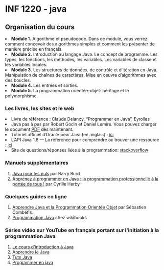 # INF 1220 - java

## Organisation du cours

<li><b>Module 1.</b> Algorithme et pseudocode. Dans ce module, vous verrez comment concevoir des algorithmes simples et comment les présenter de manière précise en français.</li>
<li><b>Module 2.</b> Introduction au langage Java. Le concept de programme. Les types, les fonctions, les méthodes, les variables. Les variables de classe et les variables locales.</li>
<li><b>Module 3.</b> Les structures de données, de contrôle et d’itération en Java. </li>Manipulation de chaînes de caractères. Mise en oeuvre d’algorithmes avec des boucles.</li>
<li><b>Module 4.</b> Les entrées et sorties.</li>
<li><b>Module 5.</b> La programmation orientée-objet: héritage et le polymorphisme.</li>

<h3> Les livres, les sites et le web </h3>

<li> Livre de référence : Claude Delanoy, “Programmer en Java”, Eyrolles</li>

<li>Java pas à pas par Robert Godin et Daniel Lemire. Vous pouvez charger le document <a href="https://github.com/RobertGodin/JavaPasAPas/raw/master/JavaPasAPas.pdf">PDF</a> dès maintenant.</li>

<li> Tutoriel officiel d&rsquo;Oracle pour Java (en anglais) : <a href="https://docs.oracle.com/javase/tutorial/?sess=16e492aba137894101940f7f88d9f51f">ici</a></li>

<li> L&rsquo;API Java 1.8 &#8212; La référence pour comprendre ou trouver une ressource : <a href="https://docs.oracle.com/javase/8/docs/api/">ici</a></li>

<li> Site de questions/réponses liées à la programmation: <a href="http://stackoverflow.com/">stackoverflow</a></li>
</ol>

<h3>Manuels supplémentaires</h3>

<ol>
<li><a href="https://www.amazon.ca/JAVA-POUR-NULS-4E-ÉDITION/dp/2412046638/">Java pour les nuls</a> par Barry Burd </li>
<li><a href="https://www.renaud-bray.com/Livres_Produit.aspx?id=2384711">Apprenez à programmer en Java : la programmation professionnelle à la portée de tous !</a> par Cyrille Herby </li>
</ol>

<h3>Quelques guides en ligne</h3>

<ol>
<li><a href="https://www.ukonline.be/cours/java/apprendre-java">Apprendre Java et la Programmation Orientée Objet</a> par Sébastien Combéfis.</li>
<li><a href="https://fr.wikibooks.org/wiki/Programmation_Java">Programmation Java</a> chez wikibooks</li>
</ol>

<h3>Séries vidéo sur YouTube en français portant sur l&rsquo;initiation à la programmation Java</h3>

<ol>
<li><a href="https://www.youtube.com/playlist?list=PLrSOXFDHBtfHkq8dd3BbSaopVgRSYtgPv">Le cours d’introduction à Java</a></li><li><a href="https://www.youtube.com/playlist?list=PLMS9Cy4Enq5LKYxJmD1ZIu3C7f3vA00hM">Apprendre le Java</a></li>
<li><a href="https://www.youtube.com/playlist?list=PLBNheBxhHLQxfJhoz193-dRwvc2rl8AOW">Tuto Java</a></li>
<li><a href="https://www.youtube.com/playlist?list=PLlxQJeQRaKDRnvgIvfHTV6ZY8M2eurH95">Programmer en java</a></li>
</ol>